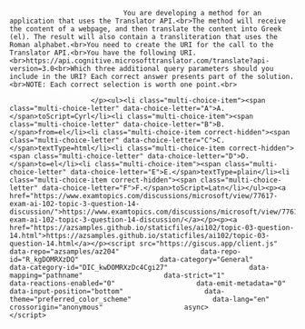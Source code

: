 <p class="card-text">
							
								You are developing a method for an application that uses the Translator API.<br>The method will receive the content of a webpage, and then translate the content into Greek (el). The result will also contain a transliteration that uses the Roman alphabet.<br>You need to create the URI for the call to the Translator API.<br>You have the following URI.<br>https://api.cognitive.microsofttranslator.com/translate?api-version=3.0<br>Which three additional query parameters should you include in the URI? Each correct answer presents part of the solution.<br>NOTE: Each correct selection is worth one point.<br>
							
						</p><ul><li class="multi-choice-item"><span class="multi-choice-letter" data-choice-letter="A">A.</span>toScript=Cyrl</li><li class="multi-choice-item"><span class="multi-choice-letter" data-choice-letter="B">B.</span>from=el</li><li class="multi-choice-item correct-hidden"><span class="multi-choice-letter" data-choice-letter="C">C.</span>textType=html</li><li class="multi-choice-item correct-hidden"><span class="multi-choice-letter" data-choice-letter="D">D.</span>to=el</li><li class="multi-choice-item"><span class="multi-choice-letter" data-choice-letter="E">E.</span>textType=plain</li><li class="multi-choice-item correct-hidden"><span class="multi-choice-letter" data-choice-letter="F">F.</span>toScript=Latn</li></ul><p><a href="https://www.examtopics.com/discussions/microsoft/view/77617-exam-ai-102-topic-3-question-14-discussion/">https://www.examtopics.com/discussions/microsoft/view/77617-exam-ai-102-topic-3-question-14-discussion/</a></p><p><a href="https://azsamples.github.io/staticfiles/ai102/topic-03-question-14.html">https://azsamples.github.io/staticfiles/ai102/topic-03-question-14.html</a></p><script src="https://giscus.app/client.js"                    data-repo="azsamples/az204"                    data-repo-id="R_kgDOMRXzDQ"                    data-category="General"                    data-category-id="DIC_kwDOMRXzDc4Cgi27"                    data-mapping="pathname"                    data-strict="1"                    data-reactions-enabled="0"                    data-emit-metadata="0"                    data-input-position="bottom"                    data-theme="preferred_color_scheme"                    data-lang="en"                    crossorigin="anonymous"                    async>                    </script>